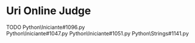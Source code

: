 # Uri Online Judge


TODO
Python\Iniciante\#1096.py  
Python\Iniciante\#1047.py
Python\Iniciante\#1051.py
Python\Strings\#1141.py